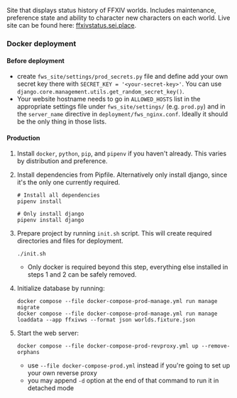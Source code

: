Site that displays status history of FFXIV worlds. Includes maintenance, preference state and ability to character new 
characters on each world. Live site can be found here: [ffxivstatus.sei.place](https://ffxivstatus.sei.place).

### Docker deployment

#### Before deployment

- create `fws_site/settings/prod_secrets.py` file and define add your own secret key there with
`SECRET_KEY = '<your-secret-key>'`. You can use `django.core.management.utils.get_random_secret_key()`.
- Your website hostname needs to go in `ALLOWED_HOSTS` list in the appropriate settings file under
`fws_site/settings/` (e.g. `prod.py`) and in the `server_name` directive in `deployment/fws_nginx.conf`. Ideally it should be the only
thing in those lists.

#### Production

1. Install `docker`, `python`, `pip`, and `pipenv` if you haven't already. This varies by distribution and preference.

2. Install dependencies from Pipfile. Alternatively only install django, since it's the only one currently required.
    ```shell
    # Install all dependencies
    pipenv install

    # Only install django
    pipenv install django
    ```

3. Prepare project by running `init.sh` script. This will create required directories and files for deployment.
    ```shell
    ./init.sh
    ```
    * Only docker is required beyond this step, everything else installed in steps 1 and 2 can be safely removed.

4. Initialize database by running:
    ```shell
    docker compose --file docker-compose-prod-manage.yml run manage migrate
    docker compose --file docker-compose-prod-manage.yml run manage loaddata --app ffxivws --format json worlds.fixture.json
    ```

5. Start the web server:
    ```shell
    docker compose --file docker-compose-prod-revproxy.yml up --remove-orphans
    ```
    * use `--file docker-compose-prod.yml` instead if you're going to set up your own reverse proxy
    * you may append `-d` option at the end of that command to run it in detached mode
